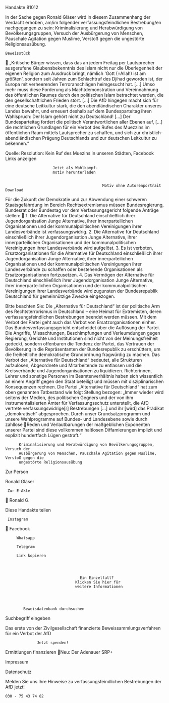 Handakte 81012

In der Sache gegen Ronald Gläser wird in diesem Zusammenhang der Verdacht
erhoben, am/im folgender verfassungsfeindlichen Bestrebung/en nachgegangen
zu sein: Kriminalisierung und Herabwürdigung von Bevölkerungsgruppen,
Versuch der Ausbürgerung von Menschen, Pauschale Agitation gegen Muslime,
Verstoß gegen die ungestörte Religionsausübung.




    Beweisstück
             „Kritische Bürger wissen, dass das an jedem Freitag per Lautsprecher
             ausgerufene Glaubensbekenntnis des Islam nicht nur die Überlegenheit
             der eigenen Religion zum Ausdruck bringt, nämlich 'Gott (=Allah) ist am
             größten', sondern seit Jahren zum Schlachtruf des Djihad geworden ist,
             der Europa mit verheerenden Terroranschlägen heimgesucht hat. [...]
             Umso mehr muss diese Forderung als Machtdemonstration und
             Vereinnahmung des öffentlichen Raumes durch den politischen Islam
             betrachtet werden, die den gesellschaftlichen Frieden stört. [...] Die AfD
             hingegen macht sich für eine deutsche Leitkultur stark, die den
             abendländischen Charakter unseres Landes bewahrt, und erneuert
             deshalb auf dem Bundesparteitag ihren Wahlspruch: Der Islam gehört
             nicht zu Deutschland! […] Der Bundesparteitag fordert die politisch
             Verantwortlichen aller Ebenen auf, [...] die rechtlichen Grundlagen für
             ein Verbot des Rufes des Muezzins im öffentlichen Raum mittels
             Lautsprecher zu schaffen, und sich zur christlich-abendländischen
             Prägung Deutschlands und zur deutschen Leitkultur zu bekennen.“



Quelle:
Resolution: Kein Ruf des Muezins in unseren Städten, Facebook
Links anzeigen




                         Jetzt als Wahlkampf-
                         motiv herunterladen


                                               Motiv ohne Autorenportrait    Download




Für die Zukunft der Demokratie und zur Abwendung einer schweren
Staatsgefährdung im Bereich Rechtsextremismus müssen Bundesregierung,
Bundesrat oder Bundestag vor dem Verfassungsgericht folgende Anträge stellen:
   1. Die Alternative für Deutschland einschließlich ihrer Jugendorganisation
      Junge Alternative, ihrer innerparteilichen Organisationen und der
      kommunalpolitischen Vereinigungen ihrer Landesverbände ist
      verfassungswidrig.
   2. Die Alternative für Deutschland einschließlich ihrer Jugendorganisation
      Junge Alternative, ihrer innerparteilichen Organisationen und der
      kommunalpolitischen Vereinigungen ihrer Landesverbände wird aufgelöst.
   3. Es ist verboten, Ersatzorganisationen für die Alternative für Deutschland
      einschließlich ihrer Jugendorganisation Junge Alternative, ihrer
      innerparteilichen Organisationen und der kommunalpolitischen
      Vereinigungen ihrer Landesverbände zu schaffen oder bestehende
      Organisationen als Ersatzorganisationen fortzusetzen.
   4. Das Vermögen der Alternative für Deutschland einschließlich ihrer
      Jugendorganisation Junge Alternative, ihrer innerparteilichen Organisationen
      und der kommunalpolitischen Vereinigungen ihrer Landesverbände wird
      zugunsten der Bundesrepublik Deutschland für gemeinnützige Zwecke
      eingezogen.



Bitte beachten Sie: Die „Alternative für Deutschland“ ist der politische Arm des Rechtsterrorismus in
Deutschland – eine Heimat für Extremisten, deren verfassungsfeindlichen Bestrebungen beendet
werden müssen. Mit dem Verbot der Partei geht auch das Verbot von Ersatzorganisationen einher. Das
Bundesverfassungsgericht entscheidet über die Auflösung der Partei. Die Angriffe, Missachtungen,
Beschimpfungen und Verleumdungen gegen Regierung, Gerichte und Institutionen sind nicht von der
Meinungsfreiheit gedeckt, sondern offenbaren die Tendenz der Partei, das Vertrauen der Bevölkerung
in die Repräsentanten der Bundesrepublik zu erschüttern, um die freiheitliche demokratische
Grundordnung fragwürdig zu machen. Das Verbot der „Alternative für Deutschland“ bedeutet, alle
Strukturen aufzulösen, Abgeordnete und Mitarbeitende zu entlassen und die Kreisverbände und
Jugendorganisationen zu liquidieren. Richterinnen, Lehrer und sonstige Personen im
Beamtenverhältnis haben sich wissentlich an einem Angriff gegen den Staat beteiligt und müssen mit
disziplinarischen Konsequenzen rechnen.
Die Partei „Alternative für Deutschland“ hat zum oben genannten Tatbestand wie folgt Stellung
bezogen: „Immer wieder wird seitens der Medien, des politischen Gegners und der von ihm
instrumentalisierten Ämter für Verfassungsschutz unterstellt, die AfD vertrete verfassungswidrige[r]
Bestrebungen […] und ihr [wird] das Prädikat „demokratisch“ abgesprochen. Durch unser
Grundsatzprogramm und unsere Wahlprogramme auf Bundes- und Landesebene sowie durch zahllose
Reden und Verlautbarungen der maßgeblichen Exponenten unserer Partei sind diese vollkommen
haltlosen Diffamierungen implizit und explizit hundertfach Lügen gestraft.“




          Kriminalisierung und Herabwürdigung von Bevölkerungsgruppen, Versuch der
          Ausbürgerung von Menschen, Pauschale Agitation gegen Muslime, Verstoß gegen die
          ungestörte Religionsausübung




   Zur Person


   Ronald Gläser

     Zur E-Akte
                        Ronald G.

Diese Handakte teilen


     Instagram
         Facebook

         Whatsapp

         Telegram

         Link kopieren




                                     Ein Einzelfall?
                                   Klicken Sie hier für
                                   weitere Informationen




            Beweisdatenbank durchsuchen

  Suchbegriff eingeben

  Das erste von der Zivilgesellschaft finanzierte
   Beweissammlungsverfahren für ein Verbot
                     der AfD

                  Jetzt spenden!




Ermittlungen finanzieren
Neu: Der Adenauer SRP+

Impressum

Datenschutz




Melden Sie uns Ihre Hinweise zu verfassungsfeindlichen Bestrebungen der AfD
jetzt!

    030 - 75 43 74 82
